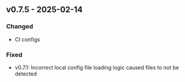 ## v0.7.5 - 2025-02-14
### Changed
* CI configs
### Fixed
* v0.7.1: Incorrect local config file loading logic caused files to not be detected
